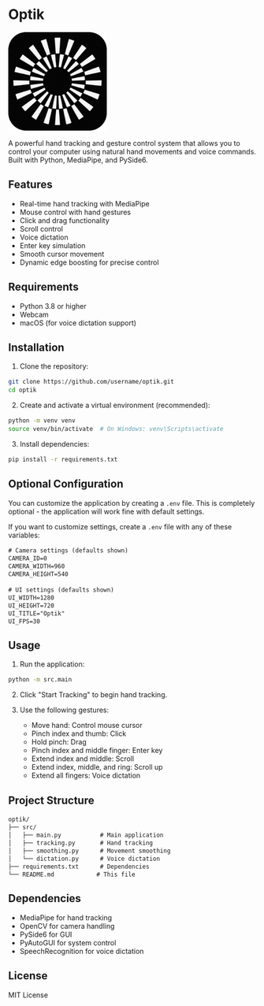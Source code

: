 # Optik

<img src="assets/optik.png" alt="Optik Logo" width="200"/>

A powerful hand tracking and gesture control system that allows you to control your computer using natural hand movements and voice commands. Built with Python, MediaPipe, and PySide6.

## Features

- Real-time hand tracking with MediaPipe
- Mouse control with hand gestures
- Click and drag functionality
- Scroll control
- Voice dictation
- Enter key simulation
- Smooth cursor movement
- Dynamic edge boosting for precise control

## Requirements

- Python 3.8 or higher
- Webcam
- macOS (for voice dictation support)

## Installation

1. Clone the repository:
```bash
git clone https://github.com/username/optik.git
cd optik
```

2. Create and activate a virtual environment (recommended):
```bash
python -m venv venv
source venv/bin/activate  # On Windows: venv\Scripts\activate
```

3. Install dependencies:
```bash
pip install -r requirements.txt
```

## Optional Configuration

You can customize the application by creating a `.env` file. This is completely optional - the application will work fine with default settings.

If you want to customize settings, create a `.env` file with any of these variables:

```env
# Camera settings (defaults shown)
CAMERA_ID=0
CAMERA_WIDTH=960
CAMERA_HEIGHT=540

# UI settings (defaults shown)
UI_WIDTH=1280
UI_HEIGHT=720
UI_TITLE="Optik"
UI_FPS=30
```

## Usage

1. Run the application:
```bash
python -m src.main
```

2. Click "Start Tracking" to begin hand tracking.

3. Use the following gestures:
   - Move hand: Control mouse cursor
   - Pinch index and thumb: Click
   - Hold pinch: Drag
   - Pinch index and middle finger: Enter key
   - Extend index and middle: Scroll
   - Extend index, middle, and ring: Scroll up
   - Extend all fingers: Voice dictation

## Project Structure

```
optik/
├── src/
│   ├── main.py           # Main application
│   ├── tracking.py       # Hand tracking
│   ├── smoothing.py      # Movement smoothing
│   └── dictation.py      # Voice dictation
├── requirements.txt      # Dependencies
└── README.md            # This file
```

## Dependencies

- MediaPipe for hand tracking
- OpenCV for camera handling
- PySide6 for GUI
- PyAutoGUI for system control
- SpeechRecognition for voice dictation

## License

MIT License
